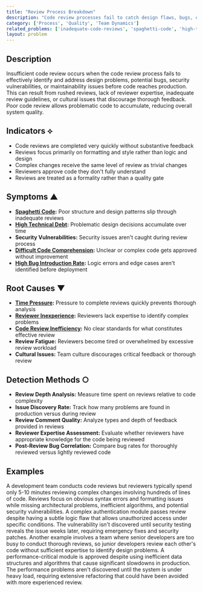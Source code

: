 ```yaml
---
title: "Review Process Breakdown"
description: "Code review processes fail to catch design flaws, bugs, or quality issues due to inadequate depth, time, or expertise."
category: ['Process', 'Quality', 'Team Dynamics']
related_problems: ['inadequate-code-reviews', 'spaghetti-code', 'high-technical-debt']
layout: problem
---
```


## Description

Insufficient code review occurs when the code review process fails to effectively identify and address design problems, potential bugs, security vulnerabilities, or maintainability issues before code reaches production. This can result from rushed reviews, lack of reviewer expertise, inadequate review guidelines, or cultural issues that discourage thorough feedback. Poor code review allows problematic code to accumulate, reducing overall system quality.

## Indicators ⟡

- Code reviews are completed very quickly without substantive feedback
- Reviews focus primarily on formatting and style rather than logic and design
- Complex changes receive the same level of review as trivial changes
- Reviewers approve code they don't fully understand
- Reviews are treated as a formality rather than a quality gate

## Symptoms ▲

- **[Spaghetti Code](spaghetti-code.md):** Poor structure and design patterns slip through inadequate reviews
- **[High Technical Debt](high-technical-debt.md):** Problematic design decisions accumulate over time
- **Security Vulnerabilities:** Security issues aren't caught during review process
- **[Difficult Code Comprehension](difficult-code-comprehension.md):** Unclear or complex code gets approved without improvement
- **[High Bug Introduction Rate](high-bug-introduction-rate.md):** Logic errors and edge cases aren't identified before deployment

## Root Causes ▼

- **[Time Pressure](time-pressure.md):** Pressure to complete reviews quickly prevents thorough analysis
- **[Reviewer Inexperience](reviewer-inexperience.md):** Reviewers lack expertise to identify complex problems
- **[Code Review Inefficiency](code-review-inefficiency.md):** No clear standards for what constitutes effective review
- **Review Fatigue:** Reviewers become tired or overwhelmed by excessive review workload
- **Cultural Issues:** Team culture discourages critical feedback or thorough review

## Detection Methods ○

- **Review Depth Analysis:** Measure time spent on reviews relative to code complexity
- **Issue Discovery Rate:** Track how many problems are found in production versus during review
- **Review Comment Quality:** Analyze types and depth of feedback provided in reviews
- **Reviewer Expertise Assessment:** Evaluate whether reviewers have appropriate knowledge for the code being reviewed
- **Post-Review Bug Correlation:** Compare bug rates for thoroughly reviewed versus lightly reviewed code

## Examples

A development team conducts code reviews but reviewers typically spend only 5-10 minutes reviewing complex changes involving hundreds of lines of code. Reviews focus on obvious syntax errors and formatting issues while missing architectural problems, inefficient algorithms, and potential security vulnerabilities. A complex authentication module passes review despite having a subtle logic flaw that allows unauthorized access under specific conditions. The vulnerability isn't discovered until security testing reveals the issue weeks later, requiring emergency fixes and security patches. Another example involves a team where senior developers are too busy to conduct thorough reviews, so junior developers review each other's code without sufficient expertise to identify design problems. A performance-critical module is approved despite using inefficient data structures and algorithms that cause significant slowdowns in production. The performance problems aren't discovered until the system is under heavy load, requiring extensive refactoring that could have been avoided with more experienced review.